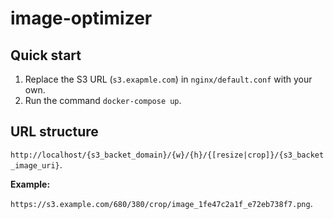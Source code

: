 # image-optimizer

## Quick start

1. Replace the S3 URL (`s3.exapmle.com`) in `nginx/default.conf` with your own.
1. Run the command `docker-compose up`.

## URL structure

`http://localhost/{s3_backet_domain}/{w}/{h}/{[resize|crop]}/{s3_backet_image_uri}`.

**Example:**

`https://s3.example.com/680/380/crop/image_1fe47c2a1f_e72eb738f7.png`.